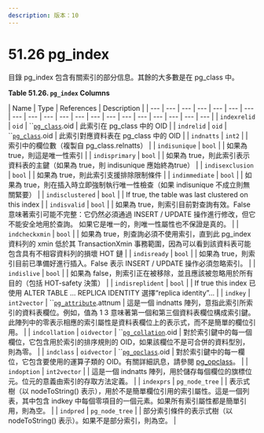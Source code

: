 ```yaml
---
description: 版本：10
---
```


# 51.26 pg\_index

目錄 pg\_index 包含有關索引的部分信息。其餘的大多數是在 pg\_class 中。

**Table 51.26. `pg_index` Columns**

| Name | Type | References | Description |
| --- | --- | --- | --- | --- | --- | --- | --- | --- | --- | --- | --- | --- | --- | --- | --- | --- | --- | --- | --- |
| `indexrelid` | `oid` | \`\`[`pg_class`](pg_class.md).oid | 此索引在 pg\_class 中的 OID |
| `indrelid` | `oid` | \`\`[`pg_class`](pg_class.md).oid | 此索引對應資料表在 pg\_class 中的 OID |
| `indnatts` | `int2` |   | 索引中的欄位數（複製自 pg\_class.relnatts） |
| `indisunique` | `bool` |   | 如果為 true，則這是唯一性索引 |
| `indisprimary` | `bool` |   | 如果為 true，則此索引表示資料表的主鍵（如果為 true，則 indisunique 應始終為true） |
| `indisexclusion` | `bool` |   | 如果為 true，則此索引支援排除限制條件 |
| `indimmediate` | `bool` |   | 如果為 true，則在插入時立即強制執行唯一性檢查（如果 indisunique 不成立則無關緊要） |
| `indisclustered` | `bool` |   | If true, the table was last clustered on this index |
| `indisvalid` | `bool` |   | 如果為 true，則索引目前對查詢有效。False 意味著索引可能不完整：它仍然必須通過 INSERT / UPDATE 操作進行修改，但它不能安全地用於查詢。 如果它是唯一的，則唯一性屬性也不保證是真的。 |
| `indcheckxmin` | `bool` |   | 如果為 true，則查詢必須不使用索引，直到此 pg\_index 資料列的 xmin 低於其 TransactionXmin 事務範圍，因為可以看到該資料表可能包含具有不相容資料列的損壞 HOT 鏈 |
| `indisready` | `bool` |   | 如果為 true，則索引目前已準備好進行插入。False 表示 INSERT / UPDATE 操作必須忽略索引。 |
| `indislive` | `bool` |   | 如果為 false，則索引正在被移除，並且應該被忽略用於所有目的（包括 HOT-safety 決策） |
| `indisreplident` | `bool` |   | If true this index 已使用 ALTER TABLE ... REPLICA IDENTITY 選擇“replica identity”... |
| `indkey` | `int2vector` | \`\`[`pg_attribute`](pg_attribute.md).attnum | 這是一個 indnatts 陣列，意指此索引所索引的資料表欄位。例如，值為 1 3 意味著第一個和第三個資料表欄位構成索引鍵。此陣列中的零表示相應的索引屬性是資料表欄位上的表示式，而不是簡單的欄位引用。 |
| `indcollation` | `oidvector` | \`\`[`pg_collation`](pg_collation.md).oid | 對於索引鍵中的每一個欄位，它包含用於索引的排序規則的 OID，如果該欄位不是可合併的資料型別，則為零。 |
| `indclass` | `oidvector` | \`\`[`pg_opclass`](pg_opclass.md).oid | 對於索引鍵中的每一欄位，它包含要使用的運算子類的 OID。有關詳細訊息，請參閱 [pg\_opclass](pg_opclass.md)。 |
| `indoption` | `int2vector` |   | 這是一個 indnatts 陣列，用於儲存每個欄位的旗標位元。位元的意義由索引的存取方法定義。 |
| `indexprs` | `pg_node_tree` |   | 表示式樹（以 nodeToString\(\) 表示），用於不是簡單欄位引用的索引屬性。這是一個列表，其中包含 indkey 中每個零項目的一個元素。如果所有索引屬性都是簡單引用，則為空。 |
| `indpred` | `pg_node_tree` |   | 部分索引條件的表示式樹（以 nodeToString\(\) 表示）。如果不是部分索引，則為空。 |

